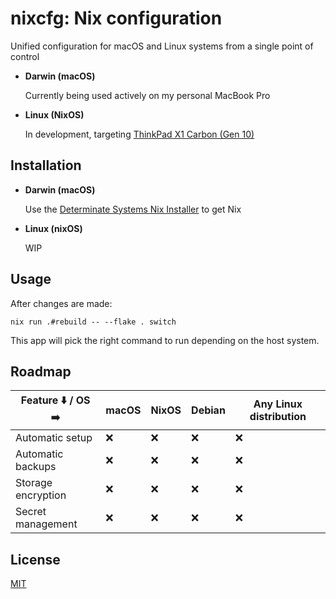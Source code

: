# nixcfg: Nix configuration

Unified configuration for macOS and Linux systems from a single point of control

* **Darwin (macOS)**

  Currently being used actively on my personal MacBook Pro

* **Linux (NixOS)**
  
  In development, targeting [ThinkPad X1 Carbon (Gen 10)](https://psref.lenovo.com/Detail/ThinkPad/ThinkPad_X1_Carbon_Gen_10?M=21CB00F7US)

## Installation

* **Darwin (macOS)**

  Use the [Determinate Systems Nix Installer](https://github.com/DeterminateSystems/nix-installer)
  to get Nix 

* **Linux (nixOS)**

  WIP

## Usage

After changes are made:

```
nix run .#rebuild -- --flake . switch
```

This app will pick the right command to run depending on the host system.

## Roadmap

| Feature :arrow_down: / OS :arrow_right: | macOS | NixOS | Debian | Any Linux distribution |
|-----------------------------------------|-------|-------|--------|------------------------|
| Automatic setup                         | :x:   | :x:   | :x:    | :x:                    |
| Automatic backups                       | :x:   | :x:   | :x:    | :x:                    |
| Storage encryption                      | :x:   | :x:   | :x:    | :x:                    |
| Secret management                       | :x:   | :x:   | :x:    | :x:                    |

## License

[MIT](LICENSE)
